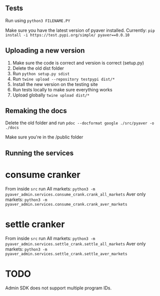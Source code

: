 ## Tests

Run using `python3 FILENAME.PY`

Make sure you have the latest version of pyaver installed.
Currently: `pip install -i https://test.pypi.org/simple/ pyaver==0.0.10`

## Uploading a new version

1. Make sure the code is correct and version is correct (setup.py)
2. Delete the old dist folder
3. Run `python setup.py sdist`
4. Run `twine upload --repository testpypi dist/*`
5. Install the new version on the testing site
6. Run tests locally to make sure everything works
7. Upload globally `twine upload dist/*`

## Remaking the docs

Delete the old folder and run `pdoc --docformat google ./src/pyaver -o ./docs`

Make sure you're in the /public folder

## Running the services

# consume cranker

From inside `src` run
All markets: `python3 -m pyaver_admin.services.consume_crank.crank_all_markets`
Aver only markets: `python3 -m pyaver_admin.services.consume_crank.crank_aver_markets`

# settle cranker

From inside `src` run
All markets: `python3 -m pyaver_admin.services.settle_crank.settle_all_markets`
Aver only markets: `python3 -m pyaver_admin.services.settle_crank.settle_aver_markets`

# TODO
Admin SDK does not support multiple program IDs.
